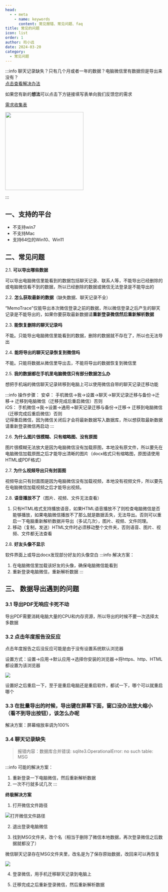 ```yaml
---
head:
  - - meta
    - name: keywords
      content: 常见报错、常见问题、faq
title: 常见的问题
icon: list
order: 1
author: 司小远
date: 2024-03-20
category:
  - 常见问题
---
```


:::info
聊天记录缺失？只有几个月或者一年的数据？电脑微信里有数据但是导出来没有？<br>
[点击查看解决办法](#_3-4-聊天记录缺失)

如果您有新的**想法**可以点击下方链接填写表单向我们反馈您的需求

[需求收集表](https://f.wps.cn/g/jyJNGKVx/)

<img src="https://blog.lc044.love/static/img/0a75a4c9a2a69894fa5d7bc3d7f81e10.éæ±æ¶éè¡¨.webp" height="250px">

:::

## 一、支持的平台

* 不支持win7
* 不支持Mac
* 支持64位的Win10、Win11

## 二、常见问题

2.1. **可以导出哪些数据**

  可以导出电脑微信里能看到的数据包括聊天记录、联系人等，不能导出已经删除的或电脑微信看不到的数据，所以已经删除的数据或微信无法登录是不能导出的

2.2. **怎么获取最新的数据**（缺失数据、聊天记录不全）

  “MemoTrace”仅能导出本次微信登录之前的数据，所以微信登录之后产生的聊天记录是不能导出的，如果你要获取最新数据请**重新登录微信然后重新解析数据**

2.3. **能恢复删除的聊天记录吗**

  不能。只能导出电脑微信里能看到的数据，删除的数据就不存在了，所以也无法导出

2.4. **能将导出的聊天记录恢复到微信吗**

  不能。只能将数据从微信里导出去，不能将导出的数据恢复到微信里

2.5. **我的数据都在手机里电脑微信只有部分数据怎么办**

  想把手机端的微信聊天记录转移到电脑上可以使用微信自带的聊天记录迁移功能

:::info
操作步骤：
安卓： 手机微信->我->设置->聊天->聊天记录迁移与备份->迁移-> 迁移到电脑微信（迁移完成后重启微信）否则<br>
iOS： 手机微信->我->设置->通用->聊天记录迁移与备份->迁移-> 迁移到电脑微信（迁移完成后重启微信）否则<br>
记得重启微信，因为微信关闭后才会将最新数据写入数据库，所以想获取最新数据请重新登录微信再启动
:::

2.6. **为什么图片很模糊、只有缩略图、没有原图**

  图片很模糊无法放大是因为电脑微信没有加载原图，本地没有原文件，所以要先在电脑微信加载原图之后才能导出清晰的图片（docx格式只有缩略图，原图请使用HTML或PDF格式）

2.7. **为什么视频导出只有封面图**

  视频导出只有封面图是因为电脑微信没有加载视频，本地没有视频文件，所以要先在电脑微信加载视频之后才能导出视频。

2.8. **语音播放不了**（图片、视频、文件无法查看）

1. 只有HTML格式支持播放语音，如果HTML语音播放不了则检查电脑微信是否能够播放，如果电脑微信播放不了那么就是数据丢失，无法导出。否则可以重启一下电脑重新解析数据并导出（多试几次），图片、视频、文件同理。
2. 移动（复制，发送）HTML文件时必须移动整个文件夹，否则语音、图片、视频、文件都无法查看

2.8. **好友头像不显示**

  软件界面上或导出docx发现部分好友的头像空白
:::info
解决方案：
1. 在电脑微信里加载该好友的头像，确保电脑微信能看到
2. 重新登录电脑微信，重新解析数据
:::

## 三、 数据导出遇到的问题

### 3.1 导出PDF无响应卡死不动
    
导出PDF需要消耗电脑大量的CPU和内存资源，所以导出的时候不要一次选择太多数据

### 3.2 点击年度报告没反应

点击年度报告之后没反应可能是由于没有设置系统默认浏览器

设置方式：设置->应用->默认应用->选择你安装的浏览器->将https、http、HTML都设置为该浏览器

![](https://blog.lc044.love/static/img/6140a9235a77711586da7de48aef0c6e.clipboard-2024-04-01.webp)

设置好之后重启一下，至于是重启电脑还是重启软件，都试一下，哪个可以就重启哪个

### 3.3 在批量导出的时候，导出键在屏幕下面，窗口没办法放大缩小（看不到导出按钮），该怎么办呢

解决方案：屏幕缩放率调为100%

### 3.4 聊天记录缺失

> 报错内容：数据库合并错误: sqlite3.OperationalError: no such table: MSG

:::info
可能的解决方案：
1. 重新登录一下电脑微信，然后重新解析数据
2. 一次不行就多试几次
:::

**终极解决方案**

1. 打开微信文件路径

![打开微信文件路径](https://blog.lc044.love/static/img/925c7c37bfa3352abf6b633b54269d98.clipboard-2024-06-15.webp)

2. 退出登录电脑微信

3. 找到MSG文件夹，改个名（相当于删除了微信本地数据，再次登录微信之后数据就都没了）

微信聊天记录存在MSG文件夹里，改名是为了保存原始数据，改回来可以再恢复

![](https://blog.lc044.love/static/img/83e89d716dbaacf646bf4a1f4965901d.clipboard-2024-06-15.webp)

4. 登录微信，用手机迁移聊天记录到电脑上

5. 迁移完成之后重新登录微信，然后重新解析数据
